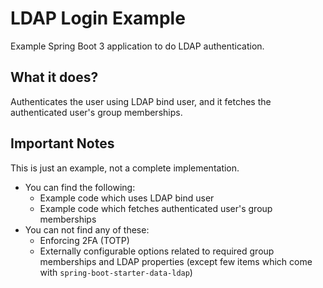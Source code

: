 # LDAP Login Example

Example Spring Boot 3 application to do LDAP authentication.

## What it does?

Authenticates the user using LDAP bind user, and it fetches the authenticated user's group memberships.

## Important Notes

This is just an example, not a complete implementation.

* You can find the following:
  * Example code which uses LDAP bind user
  * Example code which fetches authenticated user's group memberships
* You can not find any of these:
  * Enforcing 2FA (TOTP)
  * Externally configurable options related to required group memberships and LDAP properties (except few items which come with `spring-boot-starter-data-ldap`)
